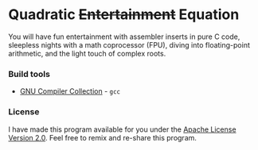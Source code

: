 # Quadratic ~~Entertainment~~ Equation

You will have fun entertainment with assembler inserts in pure C code, sleepless nights with a math coprocessor (FPU), diving into floating-point arithmetic, and the light touch of complex roots.

### Build tools
- [GNU Compiler Collection](https://gcc.gnu.org/) - `gcc`

### License
I have made this program available for you under the [Apache License Version 2.0](https://www.apache.org/licenses/LICENSE-2.0.txt). Feel free to remix and re-share this program.